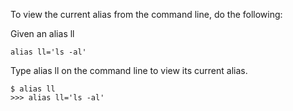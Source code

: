 To view the current alias from the command line, do the following:

Given an alias ll

```
alias ll='ls -al'
```

Type alias ll on the command line to view its current alias.

```
$ alias ll
>>> alias ll='ls -al'
```